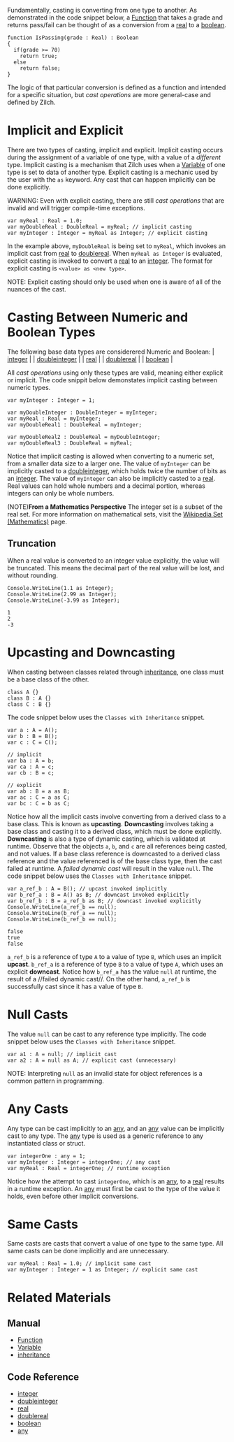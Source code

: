 Fundamentally, casting is converting from one type to another.  As demonstrated in the code snippet below, a [Function](https://github.com/ArendDanielek/ZeroDocsTest/blob/master/zero_editor_documentation/zeromanual/zilch_in_zero/functions.markdown) that takes a grade and returns pass/fail can be thought of as a conversion from a [real](https://github.com/ArendDanielek/ZeroDocsTest/blob/master/code_reference/zilch_base_types/real.markdown) to a [boolean](https://github.com/ArendDanielek/ZeroDocsTest/blob/master/code_reference/zilch_base_types/boolean.markdown).
```lang=csharp, name=Conversion Function
function IsPassing(grade : Real) : Boolean
{
  if(grade >= 70)
    return true;
  else
    return false;
}
```

The logic of that particular conversion is defined as a function and intended for a specific situation, but *cast operations* are more general-case and defined by Zilch.

 # Implicit and Explicit
There are two types of casting, implicit and explicit.  Implicit casting occurs during the assignment of a variable of one type, with a value of a *different* type.  Implicit casting is a mechanism that Zilch uses when a [Variable](https://github.com/ArendDanielek/ZeroDocsTest/blob/master/zero_editor_documentation/zeromanual/zilch_in_zero/variables_and_data_types.markdown) of one type is set to data of another type.  Explicit casting is a mechanic used by the user with the `as` keyword.  Any cast that can happen implicitly can be done explicitly.

WARNING: Even with explicit casting, there are still *cast operations* that are invalid and will trigger compile-time exceptions.

```lang=csharp, name=Casting Implicitly and Explicitly
var myReal : Real = 1.0;
var myDoubleReal : DoubleReal = myReal; // implicit casting
var myInteger : Integer = myReal as Integer; // explicit casting
```
In the example above, `myDoubleReal` is being set to `myReal`, which invokes an implicit cast from [real](https://github.com/ArendDanielek/ZeroDocsTest/blob/master/code_reference/zilch_base_types/real.markdown) to [doublereal](https://github.com/ArendDanielek/ZeroDocsTest/blob/master/code_reference/zilch_base_types/doublereal.markdown).  When `myReal as Integer` is evaluated, explicit casting is invoked to convert a [real](https://github.com/ArendDanielek/ZeroDocsTest/blob/master/code_reference/zilch_base_types/real.markdown) to an [integer](https://github.com/ArendDanielek/ZeroDocsTest/blob/master/code_reference/zilch_base_types/integer.markdown).  The format for explicit casting is `<value> as <new type>`.

NOTE: Explicit casting should only be used when one is aware of all of the nuances of the cast.

 # Casting Between Numeric and Boolean Types
The following base data types are considerered Numeric and Boolean:
| [integer](https://github.com/ArendDanielek/ZeroDocsTest/blob/master/code_reference/zilch_base_types/integer.markdown) |
| [doubleinteger](https://github.com/ArendDanielek/ZeroDocsTest/blob/master/code_reference/zilch_base_types/doubleinteger.markdown) |
| [real](https://github.com/ArendDanielek/ZeroDocsTest/blob/master/code_reference/zilch_base_types/real.markdown) |
| [doublereal](https://github.com/ArendDanielek/ZeroDocsTest/blob/master/code_reference/zilch_base_types/doublereal.markdown) |
| [boolean](https://github.com/ArendDanielek/ZeroDocsTest/blob/master/code_reference/zilch_base_types/boolean.markdown) |

All *cast operations* using only these types are valid, meaning either explicit or implicit.  The code snippit below demonstates implicit casting between numeric types.

```lang=csharp, name=Implicit Numeric Casts
var myInteger : Integer = 1;

var myDoubleInteger : DoubleInteger = myInteger;
var myReal : Real = myInteger;
var myDoubleReal1 : DoubleReal = myInteger;

var myDoubleReal2 : DoubleReal = myDoubleInteger;
var myDoubleReal3 : DoubleReal = myReal;
```
Notice that implicit casting is allowed when converting to a numeric set, from a smaller data size to a larger one.  The value of `myInteger` can be implicitly casted to a [doubleinteger](https://github.com/ArendDanielek/ZeroDocsTest/blob/master/code_reference/zilch_base_types/doubleinteger.markdown), which holds twice the number of bits as an [integer](https://github.com/ArendDanielek/ZeroDocsTest/blob/master/code_reference/zilch_base_types/integer.markdown).  The value of `myInteger` can also be implicitly casted to a [real](https://github.com/ArendDanielek/ZeroDocsTest/blob/master/code_reference/zilch_base_types/real.markdown).  Real values can hold whole numbers and a decimal portion, whereas integers can only be whole numbers.

(NOTE)**From a Mathematics Perspective** The integer set is a subset of the real set.  For more information on mathematical sets, visit the [Wikipedia Set (Mathematics)](https://en.wikipedia.org/wiki/Set_(mathematics)) page.

 ## Truncation
When a real value is converted to an integer value explicitly, the value will be truncated.  This means the decimal part of the real value will be lost, and without rounding.

```lang=csharp, name=Implicit Numeric Casts
Console.WriteLine(1.1 as Integer);
Console.WriteLine(2.99 as Integer);
Console.WriteLine(-3.99 as Integer);
```
```name=Console Window
1
2
-3
```

 # Upcasting and Downcasting
When casting between classes related through [inheritance](https://github.com/ArendDanielek/ZeroDocsTest/blob/master/zero_editor_documentation/zeromanual/zilch_in_zero/inheritance.markdown), one class must be a base class of the other.

```lang=csharp, name=Classes with Inheritance
class A {}
class B : A {}
class C : B {}
```

The code snippet below uses the `Classes with Inheritance` snippet.
```lang=csharp, name=Upcasting and Downcasting
var a : A = A();
var b : B = B();
var c : C = C();

// implicit
var ba : A = b;
var ca : A = c;
var cb : B = c;

// explicit
var ab : B = a as B;
var ac : C = a as C;
var bc : C = b as C;
```
Notice how all the implicit casts involve converting from a derived class to a base class.  This is known as **upcasting**.  **Downcasting** involves taking a base class and casting it to a derived class, which must be done explicitly.  **Downcasting** is also a type of dynamic casting, which is validated at runtime.  Observe that the objects `a`, `b`, and `c` are all references being casted, and not values.  If a base class reference is downcasted to a derived class reference and the value referenced is of the base class type, then the cast failed at runtime.  A *failed dynamic cast* will result in the value `null`.  The code snippet below uses the `Classes with Inheritance` snippet.

```lang=csharp, name=Dynamic Casting
var a_ref_b : A = B(); // upcast invoked implicitly
var b_ref_a : B = A() as B; // downcast invoked explicitly
var b_ref_b : B = a_ref_b as B; // downcast invoked explicitly
Console.WriteLine(a_ref_b == null);
Console.WriteLine(b_ref_a == null);
Console.WriteLine(b_ref_b == null);
```
```name=Console Window
false
true
false
```
`a_ref_b` is a reference of type `A` to a value of type `B`, which uses an implicit **upcast**.  `b_ref_a` is a reference of type `B` to a value of type `A`, which uses an explicit **downcast**.  Notice how `b_ref_a` has the value `null` at runtime, the result of a //failed dynamic cast//.  On the other hand, `a_ref_b` is successfully cast since it has a value of type `B`.

 # Null Casts
The value `null` can be cast to any reference type implicitly.  The code snippet below uses the `Classes with Inheritance` snippet.

```lang=csharp, name=Null Casting
var a1 : A = null; // implicit cast
var a2 : A = null as A; // explicit cast (unnecessary)
```

NOTE: Interpreting `null` as an invalid state for object references is a common pattern in programming.

 # Any Casts
Any type can be cast implicitly to an [any](https://github.com/ArendDanielek/ZeroDocsTest/blob/master/code_reference/zilch_base_types/any.markdown), and an [any](https://github.com/ArendDanielek/ZeroDocsTest/blob/master/code_reference/zilch_base_types/any.markdown) value can be implicitly cast to any type.  The [any](https://github.com/ArendDanielek/ZeroDocsTest/blob/master/code_reference/zilch_base_types/any.markdown) type is used as a generic reference to any instantiated class or struct.
```lang=csharp, name=Any Casting
var integerOne : any = 1;
var myInteger : Integer = integerOne; // any cast
var myReal : Real = integerOne; // runtime exception
```
Notice how the attempt to cast `integerOne`, which is an [any](https://github.com/ArendDanielek/ZeroDocsTest/blob/master/code_reference/zilch_base_types/any.markdown), to a [real](https://github.com/ArendDanielek/ZeroDocsTest/blob/master/code_reference/zilch_base_types/real.markdown) results in a runtime exception.  An [any](https://github.com/ArendDanielek/ZeroDocsTest/blob/master/code_reference/zilch_base_types/any.markdown) must first be cast to the type of the value it holds, even before other implicit conversions.

 # Same Casts
Same casts are casts that convert a value of one type to the same type.  All same casts can be done implicitly and are unnecessary.
```lang=csharp, name=Same Casting
var myReal : Real = 1.0; // implicit same cast
var myInteger : Integer = 1 as Integer; // explicit same cast
```

 # Related Materials
 ## Manual
- [Function](https://github.com/ArendDanielek/ZeroDocsTest/blob/master/zero_editor_documentation/zeromanual/zilch_in_zero/functions.markdown)
- [Variable](https://github.com/ArendDanielek/ZeroDocsTest/blob/master/zero_editor_documentation/zeromanual/zilch_in_zero/variables_and_data_types.markdown)
- [inheritance](https://github.com/ArendDanielek/ZeroDocsTest/blob/master/zero_editor_documentation/zeromanual/zilch_in_zero/inheritance.markdown)

 ## Code Reference
- [integer](https://github.com/ArendDanielek/ZeroDocsTest/blob/master/code_reference/zilch_base_types/integer.markdown)
- [doubleinteger](https://github.com/ArendDanielek/ZeroDocsTest/blob/master/code_reference/zilch_base_types/doubleinteger.markdown)
- [real](https://github.com/ArendDanielek/ZeroDocsTest/blob/master/code_reference/zilch_base_types/real.markdown)
- [doublereal](https://github.com/ArendDanielek/ZeroDocsTest/blob/master/code_reference/zilch_base_types/doublereal.markdown)
- [boolean](https://github.com/ArendDanielek/ZeroDocsTest/blob/master/code_reference/zilch_base_types/boolean.markdown)
- [any](https://github.com/ArendDanielek/ZeroDocsTest/blob/master/code_reference/zilch_base_types/any.markdown) 
  
  
  
  
  
  
  

 